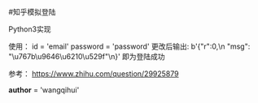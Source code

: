 #知乎模拟登陆

Python3实现

使用：
id = 'email'
password = 'password'
更改后输出:
b'{"r":0,\n "msg": "\\u767b\\u9646\\u6210\\u529f"\n}'
即为登陆成功

参考： 
https://www.zhihu.com/question/29925879

__author__ = 'wangqihui'
